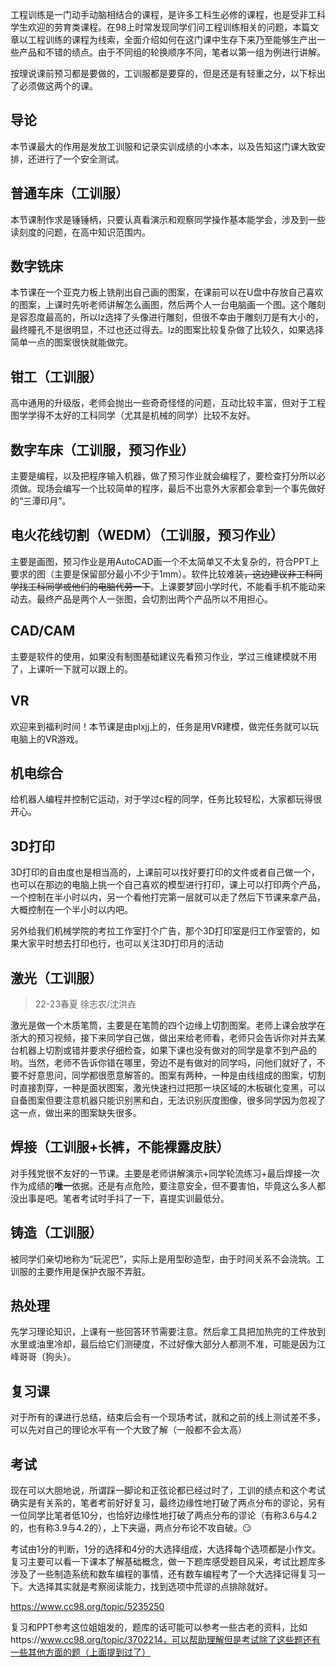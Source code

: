 工程训练是一门动手动脑相结合的课程，是许多工科生必修的课程，也是受非工科学生欢迎的劳育类课程。在98上时常发现同学们问工程训练相关的问题，本篇文章以工程训练的课程为线索，全面介绍如何在这门课中生存下来乃至能够生产出一些产品和不错的绩点。由于不同组的轮换顺序不同，笔者以第一组为例进行讲解。

按理说课前预习都是要做的，工训服都是要穿的，但是还是有轻重之分，以下标出了必须做这两个的课。

## 导论

本节课最大的作用是发放工训服和记录实训成绩的小本本，以及告知这门课大致安排，还进行了一个安全测试。

## 普通车床（工训服）

本节课制作求是锤锤柄，只要认真看演示和观察同学操作基本能学会，涉及到一些读刻度的问题，在高中知识范围内。

## 数字铣床

本节课在一个亚克力板上铣削出自己画的图案，在课前可以在U盘中存放自己喜欢的图案，上课时先听老师讲解怎么画图，然后两个人一台电脑画一个图。这个雕刻是容忍度最高的，所以lz选择了头像进行雕刻，但很不幸由于雕刻刀是有大小的，最终瞳孔不是很明显，不过也还过得去。lz的图案比较复杂做了比较久，如果选择简单一点的图案很快就能做完。

## 钳工（工训服）

高中通用的升级版，老师会抛出一些奇奇怪怪的问题，互动比较丰富，但对于工程图学学得不太好的工科同学（尤其是机械的同学）比较不友好。

## 数字车床（工训服，预习作业）

主要是编程，以及把程序输入机器，做了预习作业就会编程了，要检查打分所以必须做。现场会编写一个比较简单的程序，最后不出意外大家都会拿到一个事先做好的“三潭印月”。

## 电火花线切割（WEDM）（工训服，预习作业）

主要是画图，预习作业是用AutoCAD画一个不太简单又不太复杂的，符合PPT上要求的图（主要是保留部分最小不少于1mm）。软件比较难装~~，这边建议非工科同学找工科同学或他们的电脑代劳一下~~。上课要梦回小学时代，不能看手机不能动来动去。最终产品是两个人一张图，会切割出两个产品所以不用担心。

## CAD/CAM

主要是软件的使用，如果没有制图基础建议先看预习作业，学过三维建模就不用了，上课听一下就可以跟上的。

## VR

欢迎来到福利时间！本节课是由plxjj上的，任务是用VR建模，做完任务就可以玩电脑上的VR游戏。

## 机电综合

给机器人编程并控制它运动，对于学过c程的同学，任务比较轻松，大家都玩得很开心。

## 3D打印

3D打印的自由度也是相当高的，上课前可以找好要打印的文件或者自己做一个，也可以在那边的电脑上挑一个自己喜欢的模型进行打印，课上可以打印两个产品，一个控制在半小时以内，另一个看他打完第一层就可以走了然后下节课来拿产品，大概控制在一个半小时以内吧。

另外给我们机械学院的考拉工作室打个广告，那个3D打印室是归工作室管的，如果大家平时想去打印也行，也可以关注3D打印月的活动

## 激光（工训服）

> 22-23春夏 徐志农/沈洪垚

激光是做一个木质笔筒，主要是在笔筒的四个边缘上切割图案。老师上课会放学在浙大的预习视频，接下来同学自己做，做出来给老师看，老师只会告诉你对并去某台机器上切割或错并要求仔细检查，如果下课也没有做对的同学是拿不到产品的哟。当然，老师不告诉你错在哪里，旁边不是有做对的同学吗，问他们就好了，不要不好意思问，同学都很愿意解答的。图案有两种，一种是由线组成的图案，切割时直接割穿，一种是面状图案，激光快速扫过把那一块区域的木板碳化变黑，可以自备图案但要注意机器只能识别黑和白，无法识别灰度图像，很多同学因为忽视了这一点，做出来的图案缺失很多。

## 焊接（工训服+长裤，不能裸露皮肤）

对手残党很不友好的一节课。主要是老师讲解演示+同学轮流练习+最后焊接一次作为成绩的**唯一**依据。还是有点危险，要注意安全，但不要害怕，毕竟这么多人都没出事是吧。笔者考试时手抖了一下，喜提实训最低分。

## 铸造（工训服）

被同学们亲切地称为“玩泥巴”，实际上是用型砂造型，由于时间关系不会浇筑。工训服的主要作用是保护衣服不弄脏。

## 热处理

先学习理论知识，上课有一些回答环节需要注意。然后拿工具把加热完的工件放到水里或油里冷却，最后给它们测硬度，不过好像大部分人都测不准，可能是因为江峰哥哥（狗头）。

## 复习课

对于所有的课进行总结，结束后会有一个现场考试，就和之前的线上测试差不多，可以先对自己的理论水平有一个大致了解（一般都不会太高）

## 考试

现在可以大胆地说，所谓踩一脚论和正弦论都已经过时了，工训的绩点和这个考试确实是有关系的，笔者考前好好复习，最终边缘性地打破了两点分布的谬论，另有一位同学比笔者低10分，也恰好边缘性地打破了两点分布的谬论（有称3.6与4.2的，也有称3.9与4.2的），上下夹逼，两点分布论不攻自破。😏

考试由1分的判断，1分的选择和4分的大选择组成，大选择每个选项都是小作文。复习主要可以看一下课本了解基础概念，做一下题库感受题目风采，考试比题库多涉及了一些制造系统和数车编程的事情，还有数车编程考了一个大选择记得复习一下。大选择其实就是考察阅读能力，找到选项中荒谬的点排除就好。

https://www.cc98.org/topic/5235250

复习和PPT参考这位姐姐发的，题库的话可能可以参考一些古老的资料，比如https://www.cc98.org/topic/3702214，可以帮助理解但是考试除了这些题还有一些其他方面的题（上面提到过了）
